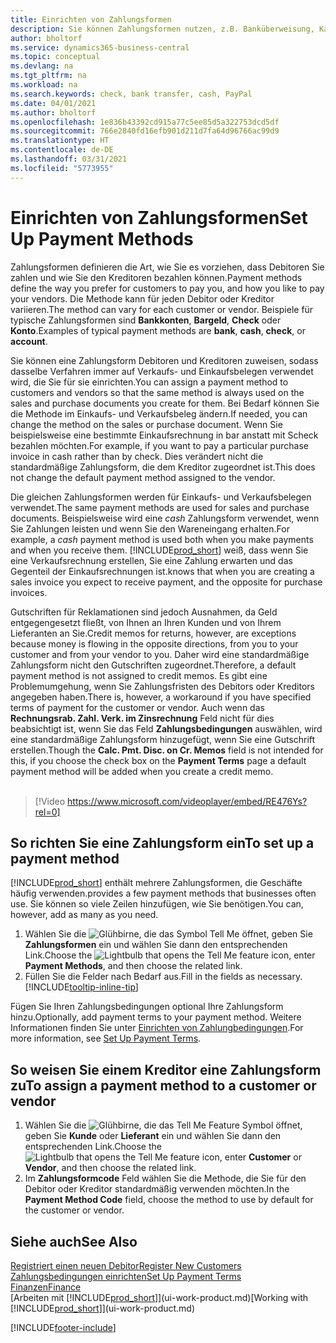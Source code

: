 ```yaml
---
title: Einrichten von Zahlungsformen
description: Sie können Zahlungsformen nutzen, z.B. Banküberweisung, Kasse oder Paypal, um festzulegen, wie eine Rechnung bezahlt wird.
author: bholtorf
ms.service: dynamics365-business-central
ms.topic: conceptual
ms.devlang: na
ms.tgt_pltfrm: na
ms.workload: na
ms.search.keywords: check, bank transfer, cash, PayPal
ms.date: 04/01/2021
ms.author: bholtorf
ms.openlocfilehash: 1e836b43392cd915a77c5ee85d5a322753dcd5df
ms.sourcegitcommit: 766e2840fd16efb901d211d7fa64d96766ac99d9
ms.translationtype: HT
ms.contentlocale: de-DE
ms.lasthandoff: 03/31/2021
ms.locfileid: "5773955"
---
```

# <a name="set-up-payment-methods"></a><span data-ttu-id="b1eb4-103">Einrichten von Zahlungsformen</span><span class="sxs-lookup"><span data-stu-id="b1eb4-103">Set Up Payment Methods</span></span>

<span data-ttu-id="b1eb4-104">Zahlungsformen definieren die Art, wie Sie es vorziehen, dass Debitoren Sie zahlen und wie Sie den Kreditoren bezahlen können.</span><span class="sxs-lookup"><span data-stu-id="b1eb4-104">Payment methods define the way you prefer for customers to pay you, and how you like to pay your vendors.</span></span> <span data-ttu-id="b1eb4-105">Die Methode kann für jeden Debitor oder Kreditor variieren.</span><span class="sxs-lookup"><span data-stu-id="b1eb4-105">The method can vary for each customer or vendor.</span></span> <span data-ttu-id="b1eb4-106">Beispiele für typische Zahlungsformen sind **Bankkonten**, **Bargeld**, **Check** oder **Konto**.</span><span class="sxs-lookup"><span data-stu-id="b1eb4-106">Examples of typical payment methods are **bank**, **cash**, **check**, or **account**.</span></span>

<span data-ttu-id="b1eb4-107">Sie können eine Zahlungsform Debitoren und Kreditoren zuweisen, sodass dasselbe Verfahren immer auf Verkaufs- und Einkaufsbelegen verwendet wird, die Sie für sie einrichten.</span><span class="sxs-lookup"><span data-stu-id="b1eb4-107">You can assign a payment method to customers and vendors so that the same method is always used on the sales and purchase documents you create for them.</span></span> <span data-ttu-id="b1eb4-108">Bei Bedarf können Sie die Methode im Einkaufs- und Verkaufsbeleg ändern.</span><span class="sxs-lookup"><span data-stu-id="b1eb4-108">If needed, you can change the method on the sales or purchase document.</span></span> <span data-ttu-id="b1eb4-109">Wenn Sie beispielsweise eine bestimmte Einkaufsrechnung in bar anstatt mit Scheck bezahlen möchten.</span><span class="sxs-lookup"><span data-stu-id="b1eb4-109">For example, if you want to pay a particular purchase invoice in cash rather than by check.</span></span> <span data-ttu-id="b1eb4-110">Dies verändert nicht die standardmäßige Zahlungsform, die dem Kreditor zugeordnet ist.</span><span class="sxs-lookup"><span data-stu-id="b1eb4-110">This does not change the default payment method assigned to the vendor.</span></span>

<span data-ttu-id="b1eb4-111">Die gleichen Zahlungsformen werden für Einkaufs- und Verkaufsbelegen verwendet.</span><span class="sxs-lookup"><span data-stu-id="b1eb4-111">The same payment methods are used for sales and purchase documents.</span></span> <span data-ttu-id="b1eb4-112">Beispielsweise wird eine _cash_ Zahlungsform verwendet, wenn Sie Zahlungen leisten und wenn Sie den Wareneingang erhalten.</span><span class="sxs-lookup"><span data-stu-id="b1eb4-112">For example, a _cash_ payment method is used both when you make payments and when you receive them.</span></span> [!INCLUDE[prod_short](includes/prod_short.md)] <span data-ttu-id="b1eb4-113">weiß, dass wenn Sie eine Verkaufsrechnung erstellen, Sie eine Zahlung erwarten und das Gegenteil der Einkaufsrechnungen ist.</span><span class="sxs-lookup"><span data-stu-id="b1eb4-113">knows that when you are creating a sales invoice you expect to receive payment, and the opposite for purchase invoices.</span></span>

<span data-ttu-id="b1eb4-114">Gutschriften für Reklamationen sind jedoch Ausnahmen, da Geld entgegengesetzt fließt, von Ihnen an Ihren Kunden und von Ihrem Lieferanten an Sie.</span><span class="sxs-lookup"><span data-stu-id="b1eb4-114">Credit memos for returns, however, are exceptions because money is flowing in the opposite directions, from you to your customer and from your vendor to you.</span></span> <span data-ttu-id="b1eb4-115">Daher wird eine standardmäßige Zahlungsform nicht den Gutschriften zugeordnet.</span><span class="sxs-lookup"><span data-stu-id="b1eb4-115">Therefore, a default payment method is not assigned to credit memos.</span></span> <span data-ttu-id="b1eb4-116">Es gibt eine Problemumgehung, wenn Sie Zahlungsfristen des Debitors oder Kreditors angegeben haben.</span><span class="sxs-lookup"><span data-stu-id="b1eb4-116">There is, however, a workaround if you have specified terms of payment for the customer or vendor.</span></span> <span data-ttu-id="b1eb4-117">Auch wenn das **Rechnungsrab. Zahl. Verk. im Zinsrechnung** Feld nicht für dies beabsichtigt ist, wenn Sie das Feld **Zahlungsbedingungen** auswählen, wird eine standardmäßige Zahlungsform hinzugefügt, wenn Sie eine Gutschrift erstellen.</span><span class="sxs-lookup"><span data-stu-id="b1eb4-117">Though the **Calc. Pmt. Disc. on Cr. Memos** field is not intended for this, if you choose the check box on the **Payment Terms** page a default payment method will be added when you create a credit memo.</span></span> <br><br>  

> [!Video https://www.microsoft.com/videoplayer/embed/RE476Ys?rel=0]

## <a name="to-set-up-a-payment-method"></a><span data-ttu-id="b1eb4-118">So richten Sie eine Zahlungsform ein</span><span class="sxs-lookup"><span data-stu-id="b1eb4-118">To set up a payment method</span></span>

[!INCLUDE[prod_short](includes/prod_short.md)] <span data-ttu-id="b1eb4-119">enthält mehrere Zahlungsformen, die Geschäfte häufig verwenden.</span><span class="sxs-lookup"><span data-stu-id="b1eb4-119">provides a few payment methods that businesses often use.</span></span> <span data-ttu-id="b1eb4-120">Sie können so viele Zeilen hinzufügen, wie Sie benötigen.</span><span class="sxs-lookup"><span data-stu-id="b1eb4-120">You can, however, add as many as you need.</span></span>

1. <span data-ttu-id="b1eb4-121">Wählen Sie die ![Glühbirne, die das Symbol Tell Me öffnet](media/ui-search/search_small.png "Was möchten Sie tun"), geben Sie **Zahlungsformen** ein und wählen Sie dann den entsprechenden Link.</span><span class="sxs-lookup"><span data-stu-id="b1eb4-121">Choose the ![Lightbulb that opens the Tell Me feature](media/ui-search/search_small.png "Tell me what you want to do") icon, enter **Payment Methods**, and then choose the related link.</span></span>
2. <span data-ttu-id="b1eb4-122">Füllen Sie die Felder nach Bedarf aus.</span><span class="sxs-lookup"><span data-stu-id="b1eb4-122">Fill in the fields as necessary.</span></span> [!INCLUDE[tooltip-inline-tip](includes/tooltip-inline-tip_md.md)]

<span data-ttu-id="b1eb4-123">Fügen Sie Ihren Zahlungsbedingungen optional Ihre Zahlungsform hinzu.</span><span class="sxs-lookup"><span data-stu-id="b1eb4-123">Optionally, add payment terms to your payment method.</span></span> <span data-ttu-id="b1eb4-124">Weitere Informationen finden Sie unter [Einrichten von Zahlungbedingungen](finance-payment-terms.md).</span><span class="sxs-lookup"><span data-stu-id="b1eb4-124">For more information, see [Set Up Payment Terms](finance-payment-terms.md).</span></span>  

## <a name="to-assign-a-payment-method-to-a-customer-or-vendor"></a><span data-ttu-id="b1eb4-125">So weisen Sie einem Kreditor eine Zahlungsform zu</span><span class="sxs-lookup"><span data-stu-id="b1eb4-125">To assign a payment method to a customer or vendor</span></span>

1. <span data-ttu-id="b1eb4-126">Wählen Sie die ![Glühbirne, die das Tell Me Feature](media/ui-search/search_small.png "Was möchten Sie tun") Symbol öffnet, geben Sie **Kunde** oder **Lieferant** ein und wählen Sie dann den entsprechenden Link.</span><span class="sxs-lookup"><span data-stu-id="b1eb4-126">Choose the ![Lightbulb that opens the Tell Me feature](media/ui-search/search_small.png "Tell me what you want to do") icon, enter **Customer** or **Vendor**, and then choose the related link.</span></span>
2. <span data-ttu-id="b1eb4-127">Im **Zahlungsformcode** Feld wählen Sie die Methode, die Sie für den Debitor oder Kreditor standardmäßig verwenden möchten.</span><span class="sxs-lookup"><span data-stu-id="b1eb4-127">In the **Payment Method Code** field, choose the method to use by default for the customer or vendor.</span></span>

## <a name="see-also"></a><span data-ttu-id="b1eb4-128">Siehe auch</span><span class="sxs-lookup"><span data-stu-id="b1eb4-128">See Also</span></span>

[<span data-ttu-id="b1eb4-129">Registriert einen neuen Debitor</span><span class="sxs-lookup"><span data-stu-id="b1eb4-129">Register New Customers</span></span>](sales-how-register-new-customers.md)  
[<span data-ttu-id="b1eb4-130">Zahlungsbedingungen einrichten</span><span class="sxs-lookup"><span data-stu-id="b1eb4-130">Set Up Payment Terms</span></span>](finance-payment-terms.md)  
[<span data-ttu-id="b1eb4-131">Finanzen</span><span class="sxs-lookup"><span data-stu-id="b1eb4-131">Finance</span></span>](finance.md)  
<span data-ttu-id="b1eb4-132">[Arbeiten mit [!INCLUDE[prod_short](includes/prod_short.md)]](ui-work-product.md)</span><span class="sxs-lookup"><span data-stu-id="b1eb4-132">[Working with [!INCLUDE[prod_short](includes/prod_short.md)]](ui-work-product.md)</span></span>  


[!INCLUDE[footer-include](includes/footer-banner.md)]